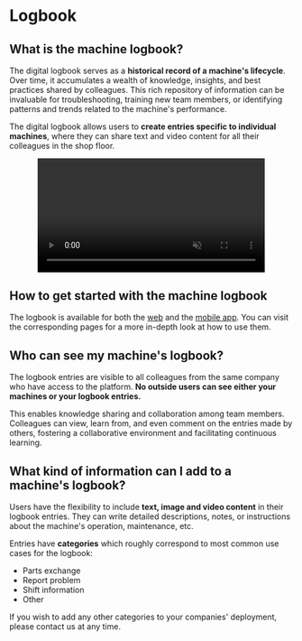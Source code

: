 # Logbook
## What is the machine logbook?
The digital logbook serves as a **historical record of a machine's lifecycle**. Over time, it accumulates a wealth of knowledge, insights, and best practices shared by colleagues. This rich repository of information can be invaluable for troubleshooting, training new team members, or identifying patterns and trends related to the machine's performance.

The digital logbook allows users to **create entries specific to individual machines**, where they can share text and video content for all their colleagues in the shop floor.

<div style="display: flex; justify-content: center; align-items: center;">
    <video width="80%" autoplay muted>
        <source src="https://i.imgur.com/ZSVQ7Ja.mp4" type="video/mp4">
    </video>
</div>

## How to get started with the machine logbook
The logbook is available for both the [web](./logbook_cs.md) and the [mobile app](./logbook_na.md). You can visit the corresponding pages for a more in-depth look at how to use them.

## Who can see my machine's logbook?
The logbook entries are visible to all colleagues from the same company who have access to the platform. **No outside users can see either your machines or your logbook entries.**

This enables knowledge sharing and collaboration among team members. Colleagues can view, learn from, and even comment on the entries made by others, fostering a collaborative environment and facilitating continuous learning.


## What kind of information can I add to a machine's logbook?
Users have the flexibility to include **text, image and video content** in their logbook entries. They can write detailed descriptions, notes, or instructions about the machine's operation, maintenance, etc. 

Entries have **categories** which roughly correspond to most common use cases for the logbook: 

- Parts exchange
- Report problem
- Shift information
- Other

If you wish to add any other categories to your companies' deployment, please contact us at any time.